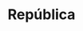 ---
layout: bairro
title: República
regiao: zona-central
pb: "!1m18!1m12!1m3!1d7315.381495225123!2d-46.64224179999999!3d-23.54362279999999!2m3!1f0!2f0!3f0!3m2!1i1024!2i768!4f13.1!3m3!1m2!1s0x94ce5851c0395f3b%3A0xf36ea5aa7f8ff302!2zUmVww7pibGljYSwgU8OjbyBQYXVsbyAtIFNQ!5e0!3m2!1sen!2sbr!4v1427320688779"
location: republica,+sao+paulo
photo_id: "16268485203"
---